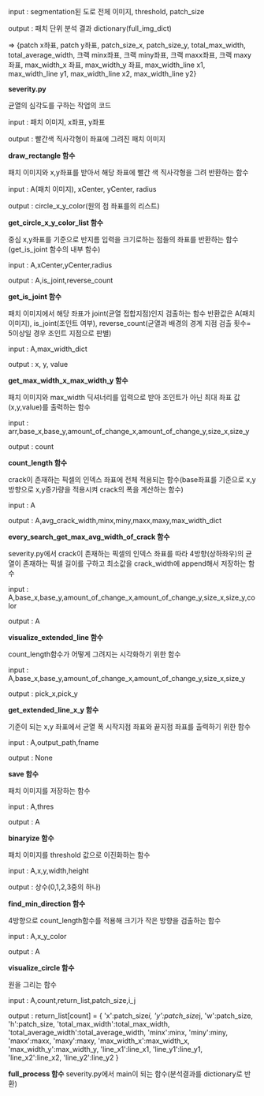 input : segmentation된 도로 전체 이미지, threshold, patch_size

output : 패치 단위 분석 결과 dictionary(full_img_dict) 

=> {patch x좌표, patch y좌표, patch_size_x, patch_size_y, total_max_width, total_average_width, 크랙 minx좌표, 크랙 miny좌표, 크랙 maxx좌표, 크랙 maxy좌표, max_width_x 좌표, max_width_y 좌표, max_width_line x1, max_width_line y1, max_width_line x2, max_width_line y2}

**severity.py**

균열의 심각도를 구하는 작업의 코드



input : 패치 이미지, x좌표, y좌표

output : 빨간색 직사각형이 좌표에 그려진 패치 이미지

**draw_rectangle 함수**

패치 이미지와 x,y좌표를 받아서 해당 좌표에 빨간 색 직사각형을 그려 반환하는 함수



input : A(패치 이미지), xCenter, yCenter, radius

output : circle_x_y_color(원의 점 좌표를의 리스트)

**get_circle_x_y_color_list 함수**

중심 x,y좌표를 기준으로 반지름 입력을 크기로하는 점들의 좌표를 반환하는 함수(get_is_joint 함수의 내부 함수)



input : A,xCenter,yCenter,radius

output : A,is_joint,reverse_count

**get_is_joint 함수**

패치 이미지에서 해당 좌표가 joint(균열 접합지점)인지 검출하는 함수 반환값은 A(패치 이미지), is_joint(조인트 여부), reverse_count(균열과 배경의 경계 지점 검출 횟수= 5이상일 경우 조인트 지점으로 판별)



input : A,max_width_dict

output : x, y, value

**get_max_width_x_max_width_y 함수**

패치 이미지와 max_width 딕셔너리를 입력으로 받아 조인트가 아닌 최대 좌표 값(x,y,value)를 출력하는 함수



input : arr,base_x,base_y,amount_of_change_x,amount_of_change_y,size_x,size_y

output : count

**count_length 함수**

crack이 존재하는 픽셀의 인덱스 좌표에 전체 적용되는 함수(base좌표를 기준으로 x,y방향으로 x,y증가량을 적용시켜 crack의 폭을 계산하는 함수)



input : A

output : A,avg_crack_width,minx,miny,maxx,maxy,max_width_dict

**every_search_get_max_avg_width_of_crack 함수**

severity.py에서 crack이 존재하는 픽셀의 인덱스 좌표를 따라 4방향(상하좌우)의 균열이 존재하는 픽셀 길이를 구하고 최소값을 crack_width에 append해서 저장하는 함수



input : A,base_x,base_y,amount_of_change_x,amount_of_change_y,size_x,size_y,color

output : A

**visualize_extended_line 함수**

count_length함수가 어떻게 그려지는 시각화하기 위한 함수



input : A,base_x,base_y,amount_of_change_x,amount_of_change_y,size_x,size_y

output : pick_x,pick_y

**get_extended_line_x_y 함수**

기준이 되는 x,y 좌표에서 균열 폭 시작지점 좌표와 끝지점 좌표를 출력하기 위한 함수 



input : A,output_path,fname

output : None

**save 함수**

패치 이미지를 저장하는 함수



input : A,thres

output : A

**binaryize 함수**

패치 이미지를 threshold 값으로 이진화하는 함수



input : A,x,y,width,height

output : 상수(0,1,2,3중의 하나)

**find_min_direction 함수**

4방향으로 count_length함수를 적용해 크기가 작은 방향을 검출하는 함수



input : A,x_y_color

output : A

**visualize_circle 함수**

원을 그리는 함수



input : A,count,return_list,patch_size,i_j

output : return_list[count] = {
                'x':patch_size*i,
                'y':patch_size*j,
                'w':patch_size,
                'h':patch_size,
                'total_max_width':total_max_width,
                'total_average_width':total_average_width,
                'minx':minx,
                'miny':miny,
                'maxx':maxx,
                'maxy':maxy,
                'max_width_x':max_width_x,
                'max_width_y':max_width_y,
                'line_x1':line_x1,
                'line_y1':line_y1,
                'line_x2':line_x2,
                'line_y2':line_y2
            }

**full_process 함수**
severity.py에서 main이 되는 함수(분석결과를 dictionary로 반환)
